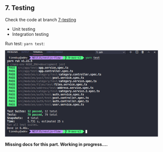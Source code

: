 ## 7. Testing


Check the code at branch [7-testing](https://gitlab.com/tienduy-nguyen/nestjs-flow/-/tree/7-testing)

- Unit testing
- Integration testing

Run test: `yarn test`:

<div align="center">
<img src="images/7-test.png" alt="run test">
</div>

**Missing docs for this part. Working in progress....**
